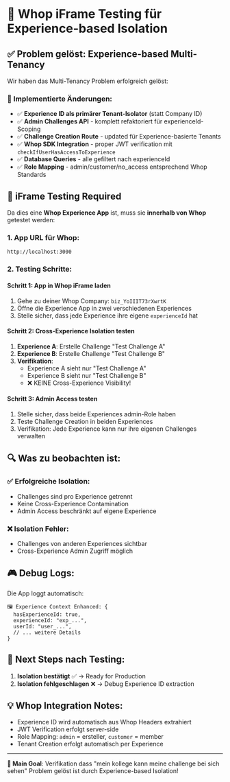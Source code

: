 # 🧪 Whop iFrame Testing für Experience-based Isolation

## ✅ Problem gelöst: Experience-based Multi-Tenancy

Wir haben das Multi-Tenancy Problem erfolgreich gelöst:

### 🔧 Implementierte Änderungen:
- ✅ **Experience ID als primärer Tenant-Isolator** (statt Company ID)
- ✅ **Admin Challenges API** - komplett refaktoriert für experienceId-Scoping
- ✅ **Challenge Creation Route** - updated für Experience-basierte Tenants
- ✅ **Whop SDK Integration** - proper JWT verification mit `checkIfUserHasAccessToExperience`
- ✅ **Database Queries** - alle gefiltert nach experienceId
- ✅ **Role Mapping** - admin/customer/no_access entsprechend Whop Standards

## 🎯 iFrame Testing Required

Da dies eine **Whop Experience App** ist, muss sie **innerhalb von Whop** getestet werden:

### 1. App URL für Whop:
```
http://localhost:3000
```

### 2. Testing Schritte:

#### Schritt 1: App in Whop iFrame laden
1. Gehe zu deiner Whop Company: `biz_YoIIIT73rXwrtK`  
2. Öffne die Experience App in zwei verschiedenen Experiences
3. Stelle sicher, dass jede Experience ihre eigene `experienceId` hat

#### Schritt 2: Cross-Experience Isolation testen  
1. **Experience A**: Erstelle Challenge "Test Challenge A"
2. **Experience B**: Erstelle Challenge "Test Challenge B"  
3. **Verifikation**: 
   - Experience A sieht nur "Test Challenge A"
   - Experience B sieht nur "Test Challenge B"
   - ❌ KEINE Cross-Experience Visibility!

#### Schritt 3: Admin Access testen
1. Stelle sicher, dass beide Experiences admin-Role haben
2. Teste Challenge Creation in beiden Experiences
3. Verifikation: Jede Experience kann nur ihre eigenen Challenges verwalten

## 🔍 Was zu beobachten ist:

### ✅ Erfolgreiche Isolation:
- Challenges sind pro Experience getrennt
- Keine Cross-Experience Contamination
- Admin Access beschränkt auf eigene Experience

### ❌ Isolation Fehler:
- Challenges von anderen Experiences sichtbar
- Cross-Experience Admin Zugriff möglich

## 🎮 Debug Logs:

Die App loggt automatisch:
```
🖼️ Experience Context Enhanced: {
  hasExperienceId: true,
  experienceId: "exp_...",
  userId: "user_...",
  // ... weitere Details
}
```

## 🚀 Next Steps nach Testing:

1. **Isolation bestätigt** ✅ → Ready for Production
2. **Isolation fehlgeschlagen** ❌ → Debug Experience ID extraction

## 💡 Whop Integration Notes:

- Experience ID wird automatisch aus Whop Headers extrahiert
- JWT Verification erfolgt server-side
- Role Mapping: `admin` = ersteller, `customer` = member
- Tenant Creation erfolgt automatisch per Experience

---

**🎯 Main Goal**: Verifikation dass "mein kollege kann meine challenge bei sich sehen" Problem gelöst ist durch Experience-based Isolation!